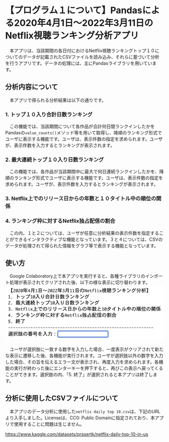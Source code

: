 # 【プログラム１について】Pandasによる2020年4月1日〜2022年3月11日のNetflix視聴ランキング分析アプリ
　本アプリは、当該期間の各日付におけるNetflix視聴ランキングトップ１０についてのデータが記載されたCSVファイルを読み込み、それらに基づいて分析を行うアプリです。データの処理には、主にPandasライブラリを用いています。

## 分析内容について
　本アプリで得られる分析結果は以下の通りです。
### 1. トップ１０入り合計日数ランキング
　この機能では、当該期間について各作品が合計何日間ランクインしたかをPandasの`value_counts()`メソッド等を用いて取得し、降順のランキング形式でユーザに表示する機能です。ユーザは、表示件数の指定を求められます。ユーザが、表示件数を入力するとランキングが表示されます。

### 2. 最大連続トップ１０入り日数ランキング
　この機能では、各作品が当該期間中に最大で何日連続ランクインしたかを、降順のランキング形式でユーザに表示する機能です。ユーザは、表示件数の指定を求められます。ユーザが、表示件数を入力するとランキングが表示されます。

### 3. Netflix上でのリリース日からの年数と１０タイトル中の順位の関係
### 4. ランキング枠に対するNetflix独占配信の割合

　この内、１と２については、ユーザが任意に分析結果の表示件数を指定することができるインタラクティブな機能となっています。３と４については、CSVのデータが処理されて得られた情報をグラフ等で表示する機能となっています。

## 使い方
　Google Colaboratory上で本アプリを実行すると、各種ライブラリのインポート処理が表示されてクリアされた後、以下の様な表示に切り替わります。
![Alt text](https://github.com/ShotaSasaki-HCU/Prog2kakushin/blob/main/Attached%20File/work1_main_menu.png?raw=true)

　ユーザが選択肢に一致する数字を入力した場合、一度表示がクリアされて新たな表示に遷移した後、各機能が実行されます。ユーザが選択肢以外の数字を入力した場合、その旨を伝えるエラー文が表示され、再度入力を求められます。各機能の実行が終わった後にエンターキーを押下すると、再びこの表示へ戻ってくることができます。選択肢の内、「5. 終了」が選択されると本アプリは終了します。

## 分析に使用したCSVファイルについて
　本アプリのデータ分析に使用した`netflix daily top 10.csv`は、下記のURLより入手しました。Licenseは、CC0: Public Domainに指定されており、本アプリで使用することに問題は生じません。

<https://www.kaggle.com/datasets/prasertk/netflix-daily-top-10-in-us>

